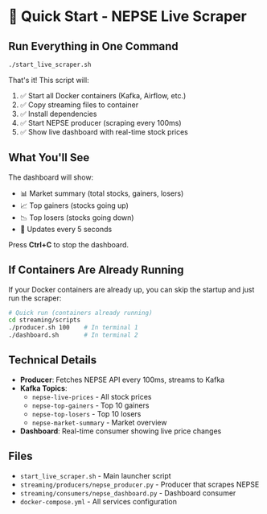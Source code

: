 # 🚀 Quick Start - NEPSE Live Scraper

## Run Everything in One Command

```bash
./start_live_scraper.sh
```

That's it! This script will:
1. ✅ Start all Docker containers (Kafka, Airflow, etc.)
2. ✅ Copy streaming files to container
3. ✅ Install dependencies
4. ✅ Start NEPSE producer (scraping every 100ms)
5. ✅ Show live dashboard with real-time stock prices

## What You'll See

The dashboard will show:
- 📊 Market summary (total stocks, gainers, losers)
- 📈 Top gainers (stocks going up)
- 📉 Top losers (stocks going down)
- 🔄 Updates every 5 seconds

Press **Ctrl+C** to stop the dashboard.

## If Containers Are Already Running

If your Docker containers are already up, you can skip the startup and just run the scraper:

```bash
# Quick run (containers already running)
cd streaming/scripts
./producer.sh 100    # In terminal 1
./dashboard.sh       # In terminal 2
```

## Technical Details

- **Producer**: Fetches NEPSE API every 100ms, streams to Kafka
- **Kafka Topics**: 
  - `nepse-live-prices` - All stock prices
  - `nepse-top-gainers` - Top 10 gainers
  - `nepse-top-losers` - Top 10 losers
  - `nepse-market-summary` - Market overview
- **Dashboard**: Real-time consumer showing live price changes

## Files

- `start_live_scraper.sh` - Main launcher script
- `streaming/producers/nepse_producer.py` - Producer that scrapes NEPSE
- `streaming/consumers/nepse_dashboard.py` - Dashboard consumer
- `docker-compose.yml` - All services configuration
